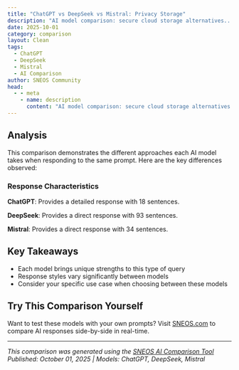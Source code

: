 ```yaml
---
title: "ChatGPT vs DeepSeek vs Mistral: Privacy Storage"
description: "AI model comparison: secure cloud storage alternatives..."
date: 2025-10-01
category: comparison
layout: Clean
tags:
  - ChatGPT
  - DeepSeek
  - Mistral
  - AI Comparison
author: SNEOS Community
head:
  - - meta
    - name: description
      content: "AI model comparison: secure cloud storage alternatives..."
---
```


<ChatComparison
  title="ChatGPT vs DeepSeek vs Mistral: Privacy Storage"
  prompt="secure cloud storage alternatives"
  :responses='{
    "ChatGPT": "Certainly! Here are some secure cloud storage alternatives, known for offering strong encryption, privacy features, and robust security:\n\n### 1. **Tresorit**\n- **Encryption:** End-to-end encryption (E2EE)\n- **Features:** Zero-knowledge encryption, secure file sharing, GDPR compliant, multi-factor authentication (MFA)\n- **Best for:** Businesses and individuals looking for high-security cloud storage\n\n### 2. **Sync.com**\n- **Encryption:** End-to-end encryption\n- **Features:** Zero-knowledge privacy, file versioning, remote wipe, MFA\n- **Best for:** Personal and business use with privacy emphasis\n\n### 3. **pCloud (with pCloud Crypto)**\n- **Encryption:** Client-side encryption with their Crypto add-on\n- **Features:** Zero-knowledge option via Crypto folder, file sharing with access control, lifetime plans\n- **Best for:** Users wanting flexibility and optional enhanced encryption\n\n### 4. **MEGA**\n- **Encryption:** End-to-end encryption\n- **Features:** Generous free storage, secure sharing, two-factor authentication\n- **Best for:** Users needing both storage and collaboration with strong privacy\n\n### 5. **SpiderOak ONE**\n- **Encryption:** End-to-end encryption\n- **Features:** Zero-knowledge privacy policy, backup and sync, secure file sharing\n- **Best for:** Privacy-focused backup and storage users\n\n### 6. **Internxt**\n- **Encryption:** End-to-end encryption\n- **Features:** Decentralized storage model, zero-knowledge, GDPR compliant\n- **Best for:** Users interested in decentralized, privacy-first storage\n\n### 7. **Proton Drive**\n- **Encryption:** End-to-end encryption\n- **Features:** Developed by ProtonMail team, zero-knowledge encryption, strong privacy laws (Switzerland)\n- **Best for:** Users wanting secure cloud storage with strong privacy protections\n\n---\n\n### Tips for Choosing Secure Cloud Storage:\n\n- Look for **end-to-end encryption** to ensure data privacy.\n- Choose services with **zero-knowledge policies** so even the provider can\u0027t access your data.\n- Validate that the company complies with relevant **data protection regulations** (e.g., GDPR).\n- Use **multi-factor authentication (MFA)** to enhance account security.\n- Consider service location to avoid jurisdictions with intrusive surveillance.\n\nIf you want recommendations tailored to a specific use case (personal, business, encrypted backup, etc.), feel free to ask!",
    "DeepSeek": "Of course. The term \u0022secure cloud storage\u0022 can mean different things depending on your primary threat model. Are you worried about government surveillance, data breaches, or the service itself reading your files?\n\nThe gold standard for security is **Zero-Knowledge (or End-to-End) Encryption**. This means your data is encrypted on your device *before* it\u0027s uploaded. The service provider never sees your decryption key and cannot access your files.\n\nHere is a breakdown of secure cloud storage alternatives, categorized by their approach to security and privacy.\n\n---\n\n### Top Tier: Zero-Knowledge Leaders\n\nThese services are the most recommended for privacy and security, as they implement zero-knowledge encryption by default for all your data.\n\n1.  **Proton Drive** (from the makers of Proton Mail)\n    *   **Security Model:** Zero-Knowledge by default. Based in Switzerland, which has strong privacy laws.\n    *   **Pros:** Excellent reputation from the Proton ecosystem, clean and simple interface, open-source core cryptography.\n    *   **Cons:** Relatively new, features are still maturing compared to more established players.\n    *   **Best for:** Users who prioritize privacy above all else and are already invested in or trust the Proton ecosystem.\n\n2.  **Tresorit**\n    *   **Security Model:** Zero-Knowledge by default. Based in Switzerland (with a subsidiary in the EU).\n    *   **Pros:** Extremely security-focused, compliant with strict regulations like GDPR and HIPAA, offers robust business plans.\n    *   **Cons:** One of the more expensive options on the market.\n    *   **Best for:** Businesses and professionals who need top-tier security and compliance for sensitive data.\n\n3.  **Sync.com**\n    *   **Security Model:** Zero-Knowledge by default. Based in Canada (a Five-Eyes country, but their zero-knowledge model mitigates this).\n    *   **Pros:** Excellent value for money, simple pricing, great performance, and a strong focus on user privacy.\n    *   **Cons:** The user interface and collaboration features can feel less polished than Google Drive or Dropbox.\n    *   **Best for:** Individuals and teams looking for the best balance of price, security, and performance.\n\n4.  **Skiff**\n    *   **Security Model:** Zero-Knowledge, end-to-end encrypted, and fully open-source.\n    *   **Pros:** Offers not just storage but also an encrypted email, calendar, and pages (like Google Docs). Very modern and privacy-focused.\n    *   **Cons:** A newer company, so its long-term stability is still being proven.\n    *   **Best for:** Users wanting a fully integrated, private, and open-source alternative to Google Workspace.\n\n---\n\n### Established Players with Caveats\n\nThese are mainstream services that offer convenience and features, but their security requires you to enable specific settings or trust the provider more.\n\n1.  **MEGA**\n    *   **Security Model:** Zero-Knowledge by default. Offers a massive free plan (20 GB).\n    *   **Pros:** Generous free tier, strong encryption, and feature-rich with built-in chat.\n    *   **Cons:** Based in New Zealand (a Five-Eyes country), and its history (the successor to Megaupload) raises questions for some, though the current company is under new ownership and has a clean security record.\n    *   **Best for:** Users wanting a large amount of free, zero-knowledge storage.\n\n2.  **Dropbox**\n    *   **Security Model:** **Not zero-knowledge by default.** You must use a separate feature called \u0022Dropbox Vault\u0022 or a third-party tool like Cryptomator to achieve this.\n    *   **Pros:** Unbeatable collaboration features, seamless file synchronization, and excellent integration with other apps.\n    *   **Cons:** Dropbox holds the encryption keys to your main storage and has had breaches in the past.\n    *   **Best for:** Teams that heavily rely on collaboration and are willing to add a layer of client-side encryption for sensitive files.\n\n3.  **Google Drive / Microsoft OneDrive**\n    *   **Security Model:** **Not zero-knowledge by default.** They use server-side encryption and have access to your data for indexing, scanning (e.g., for CSAM), and advertising.\n    *   **Pros:** Deeply integrated with their respective ecosystems (Google Workspace, Microsoft 365), excellent collaboration tools, and often already paid for as part of a bundle.\n    *   **Cons:** The provider can access your data. Privacy policies are geared towards their business models (ads and services).\n    *   **Best for:** Users deeply embedded in the Google or Microsoft ecosystems for non-sensitive data and collaboration.\n\n---\n\n### The \u0022Roll-Your-Own-Security\u0022 Approach\n\nThis is the most secure option if configured correctly, as you control the entire stack.\n\n1.  **Self-Hosting (Nextcloud / ownCloud)**\n    *   **How it works:** You install server software (like Nextcloud) on your own hardware (a home server, VPS, or Raspberry Pi). You are the cloud.\n    *   **Pros:** Ultimate control, no file size or storage limits (besides your own hardware), and you can add end-to-end encryption plugins.\n    *   **Cons:** Requires technical expertise to set up and maintain securely. You are responsible for backups, uptime, and security patches.\n\n2.  **Cryptomator / Boxcryptor (Free for personal use)**\n    *   **How it works:** These are not storage providers themselves. They create encrypted \u0022vaults\u0022 on your device that you then sync to **any** cloud storage (Google Drive, Dropbox, etc.).\n    *   **Pros:** Transforms any insecure cloud into a zero-knowledge service. Gives you the freedom to choose the cloud for price/speed while handling security separately.\n    *   **Cons:** Adds an extra step and requires the software to be installed on all devices you want to access the files from.\n    *   **Best for:** Users who want to keep using a convenient cloud service (like Google Drive) but need true zero-knowledge security for specific sensitive folders.\n\n---\n\n### Quick Comparison Table\n\n| Service | Zero-Knowledge By Default? | Best For | Free Tier |\n| :--- | :--- | :--- | :--- |\n| **Proton Drive** | **Yes** | Privacy-focused individuals | 1 GB (5 GB with referral) |\n| **Tresorit** | **Yes** | Businesses \u0026 compliance | 3 GB (limited) |\n| **Sync.com** | **Yes** | Best value for security | 5 GB |\n| **Skiff** | **Yes** | All-in-one private workspace | 10 GB |\n| **MEGA** | **Yes** | Large free zero-knowledge storage | 20 GB |\n| **Dropbox** | No | Collaboration \u0026 integrations | 2 GB |\n| **Google Drive** | No | Google ecosystem users | 15 GB (shared with Gmail) |\n| **Self-Hosted** | Optional | Tech-savvy users with full control | N/A |\n| **Cryptomator** | N/A | Adding security to any cloud service | Freemium |\n\n### How to Choose\n\n1.  **What is your threat model?** For most people, protecting data from breaches and mass surveillance is the goal. For this, **a zero-knowledge provider like Sync.com or Proton Drive is ideal.**\n2.  **Do you need collaboration?** If you frequently share and edit files with others, ensure the service\u0027s sharing features meet your needs (e.g., secure link sharing with passwords and expiration dates).\n3.  **What\u0027s your budget?** Prices vary significantly. Sync.com offers great security at a lower price, while Tresorit is a premium, business-grade solution.\n4.  **How technical are you?** If you\u0027re not tech-savvy, a managed service is better than self-hosting.\n\n**Final Recommendation:** For the best combination of strong security (zero-knowledge), ease of use, and value, start by looking at **Sync.com** and **Proton Drive**. If you need to stay on a platform like Google Drive but want to secure specific files, use **Cryptomator**.",
    "Mistral": "Secure cloud storage is essential for protecting sensitive data. Here are some alternatives that prioritize security:\n\n1. **Tresorit**:\n   - **Features**: End-to-end encryption, zero-knowledge architecture, secure file sharing, and compliance with GDPR and HIPAA.\n   - **Use Case**: Ideal for businesses and individuals needing high security for sensitive data.\n\n2. **SpiderOak ONE**:\n   - **Features**: Zero-knowledge encryption, secure file sharing, and backup capabilities.\n   - **Use Case**: Suitable for personal and business use, especially for those who need strong privacy protections.\n\n3. **Sync.com**:\n   - **Features**: End-to-end encryption, zero-knowledge architecture, secure file sharing, and compliance with GDPR and HIPAA.\n   - **Use Case**: Great for individuals and small businesses looking for a user-friendly, secure solution.\n\n4. **pCloud**:\n   - **Features**: Optional end-to-end encryption (pCloud Crypto), secure file sharing, and compliance with GDPR.\n   - **Use Case**: Good for personal and business use, with the option to add extra security features.\n\n5. **MEGA**:\n   - **Features**: End-to-end encryption, secure file sharing, and compliance with GDPR.\n   - **Use Case**: Ideal for individuals and small businesses needing secure storage with generous free storage options.\n\n6. **Nextcloud**:\n   - **Features**: Self-hosted solution with end-to-end encryption, secure file sharing, and compliance with GDPR.\n   - **Use Case**: Best for businesses and individuals who prefer to have full control over their data and infrastructure.\n\n7. **Box**:\n   - **Features**: Advanced security features, compliance with GDPR, HIPAA, and other regulations, secure file sharing.\n   - **Use Case**: Suitable for enterprises needing robust security and compliance features.\n\n8. **Dropbox Business**:\n   - **Features**: Advanced security features, compliance with GDPR, HIPAA, and other regulations, secure file sharing.\n   - **Use Case**: Ideal for businesses needing a balance of security and ease of use.\n\n9. **Google Drive (with Google Workspace)**:\n   - **Features**: Advanced security features, compliance with GDPR, HIPAA, and other regulations, secure file sharing.\n   - **Use Case**: Suitable for businesses and individuals needing a comprehensive suite of productivity tools along with secure storage.\n\n10. **Microsoft OneDrive (with Microsoft 365)**:\n    - **Features**: Advanced security features, compliance with GDPR, HIPAA, and other regulations, secure file sharing.\n    - **Use Case**: Ideal for businesses and individuals needing a comprehensive suite of productivity tools along with secure storage.\n\nWhen choosing a secure cloud storage solution, consider factors such as encryption methods, compliance with relevant regulations, ease of use, and cost. Additionally, always ensure that the provider has a strong reputation for security and privacy."
  }'
  published-date="16:05"
/>

## Analysis

This comparison demonstrates the different approaches each AI model takes when responding to the same prompt. Here are the key differences observed:

### Response Characteristics

**ChatGPT**: Provides a detailed response with 18 sentences. 

**DeepSeek**: Provides a direct response with 93 sentences. 

**Mistral**: Provides a direct response with 34 sentences. 

## Key Takeaways

- Each model brings unique strengths to this type of query
- Response styles vary significantly between models
- Consider your specific use case when choosing between these models

## Try This Comparison Yourself

Want to test these models with your own prompts? Visit [SNEOS.com](https://sneos.com) to compare AI responses side-by-side in real-time.

---

*This comparison was generated using the [SNEOS AI Comparison Tool](https://sneos.com)*
*Published: October 01, 2025 | Models: ChatGPT, DeepSeek, Mistral*
